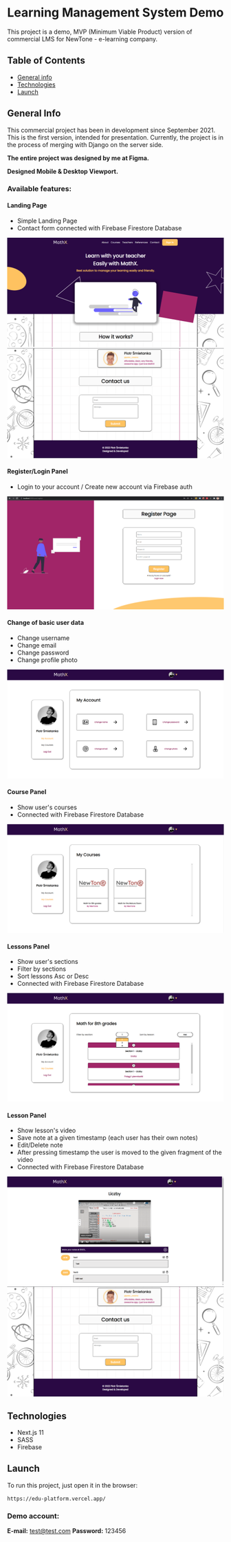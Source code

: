 # Learning Management System Demo

This project is a demo, MVP (Minimum Viable Product) version of commercial LMS for NewTone - e-learning company.

## Table of Contents
* [General info](#general-info)
* [Technologies](#technologies)
* [Launch](#launch)

## General Info

This commercial project has been in development since September 2021. This is the first version, intended for presentation. Currently, the project is in the process of merging with Django on the server side.

**The entire project was designed by me at Figma.**

**Designed Mobile & Desktop Viewport.**

### Available features:
#### Landing Page
* Simple Landing Page
* Contact form connected with Firebase Firestore Database

![Landing-Page](screenshots/mathx1.png)
![Contact-form](screenshots/mathx7.png)

#### Register/Login Panel

* Login to your account / Create new account via Firebase auth

![Register-Panel](screenshots/mathx6.png)

#### Change of basic user data
* Change username
* Change email
* Change password
* Change profile photo

![User-Panel](screenshots/mathx2.png)
#### Course Panel
* Show user's courses
* Connected with Firebase Firestore Database

![Course-Panel](screenshots/mathx3.png)
#### Lessons Panel
* Show user's sections
* Filter by sections
* Sort lessons Asc or Desc
* Connected with Firebase Firestore Database

![Lessons-Panel](screenshots/mathx4.png)

#### Lesson Panel
* Show lesson's video
* Save note at a given timestamp (each user has their own notes)
* Edit/Delete note
* After pressing timestamp the user is moved to the given fragment of the video
* Connected with Firebase Firestore Database

![Lesson-Panel](screenshots/mathx5.png)
![Edit-Note](screenshots/mathx7.png)

## Technologies
* Next.js 11
* SASS
* Firebase

## Launch
To run this project, just open it in the browser:
```
https://edu-platform.vercel.app/
```
### Demo account:
**E-mail:** test@test.com
**Password:** 123456
